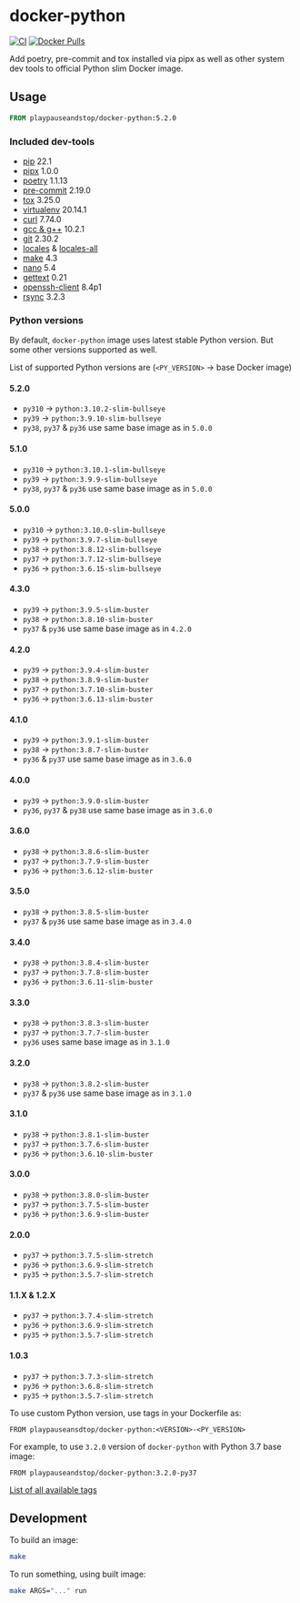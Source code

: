 # docker-python

[![CI](https://github.com/playpauseandstop/docker-python/actions/workflows/ci.yml/badge.svg)](https://github.com/playpauseandstop/docker-python/actions/workflows/ci.yml)
[![Docker Pulls](https://img.shields.io/docker/pulls/playpauseandstop/docker-python.svg)](https://hub.docker.com/r/playpauseandstop/docker-python)

Add poetry, pre-commit and tox installed via pipx as well as other system dev tools to official Python slim Docker image.

## Usage

```dockerfile
FROM playpauseandstop/docker-python:5.2.0
```

### Included dev-tools

- [pip](https://pip.pypa.io) 22.1
- [pipx](https://pypa.github.io/pipx/) 1.0.0
- [poetry](https://python-poetry.org) 1.1.13
- [pre-commit](https://pre-commit.com) 2.19.0
- [tox](https://tox.readthedocs.io/) 3.25.0
- [virtualenv](https://virtualenv.pypa.io) 20.14.1
- [curl](https://curl.haxx.se) 7.74.0
- [gcc & g++](https://gcc.gnu.org) 10.2.1
- [git](https://git-scm.com) 2.30.2
- [locales](https://packages.debian.org/stretch/locales) &
  [locales-all](https://packages.debian.org/stretch/locales-all)
- [make](https://www.gnu.org/software/make) 4.3
- [nano](https://www.nano-editor.org) 5.4
- [gettext](https://www.gnu.org/software/gettext) 0.21
- [openssh-client](https://packages.debian.org/stretch/openssh-client) 8.4p1
- [rsync](https://rsync.samba.org) 3.2.3

### Python versions

By default, `docker-python` image uses latest stable Python version. But some other versions supported as well.

List of supported Python versions are (`<PY_VERSION>` -> base Docker image)

#### 5.2.0

- `py310` -> `python:3.10.2-slim-bullseye`
- `py39` -> `python:3.9.10-slim-bullseye`
- `py38`, `py37` & `py36` use same base image as in `5.0.0`

#### 5.1.0

- `py310` -> `python:3.10.1-slim-bullseye`
- `py39` -> `python:3.9.9-slim-bullseye`
- `py38`, `py37` & `py36` use same base image as in `5.0.0`

#### 5.0.0

- `py310` -> `python:3.10.0-slim-bullseye`
- `py39` -> `python:3.9.7-slim-bullseye`
- `py38` -> `python:3.8.12-slim-bullseye`
- `py37` -> `python:3.7.12-slim-bullseye`
- `py36` -> `python:3.6.15-slim-bullseye`

#### 4.3.0

- `py39` -> `python:3.9.5-slim-buster`
- `py38` -> `python:3.8.10-slim-buster`
- `py37` & `py36` use same base image as in `4.2.0`

#### 4.2.0

- `py39` -> `python:3.9.4-slim-buster`
- `py38` -> `python:3.8.9-slim-buster`
- `py37` -> `python:3.7.10-slim-buster`
- `py36` -> `python:3.6.13-slim-buster`

#### 4.1.0

- `py39` -> `python:3.9.1-slim-buster`
- `py38` -> `python:3.8.7-slim-buster`
- `py36` & `py37` use same base image as in `3.6.0`

#### 4.0.0

- `py39` -> `python:3.9.0-slim-buster`
- `py36`, `py37` & `py38` use same base image as in `3.6.0`

#### 3.6.0

- `py38` -> `python:3.8.6-slim-buster`
- `py37` -> `python:3.7.9-slim-buster`
- `py36` -> `python:3.6.12-slim-buster`

#### 3.5.0

- `py38` -> `python:3.8.5-slim-buster`
- `py37` & `py36` use same base image as in `3.4.0`

#### 3.4.0

- `py38` -> `python:3.8.4-slim-buster`
- `py37` -> `python:3.7.8-slim-buster`
- `py36` -> `python:3.6.11-slim-buster`

#### 3.3.0

- `py38` -> `python:3.8.3-slim-buster`
- `py37` -> `python:3.7.7-slim-buster`
- `py36` uses same base image as in `3.1.0`

#### 3.2.0

- `py38` -> `python:3.8.2-slim-buster`
- `py37` & `py36` use same base image as in `3.1.0`

#### 3.1.0

- `py38` -> `python:3.8.1-slim-buster`
- `py37` -> `python:3.7.6-slim-buster`
- `py36` -> `python:3.6.10-slim-buster`

#### 3.0.0

- `py38` -> `python:3.8.0-slim-buster`
- `py37` -> `python:3.7.5-slim-buster`
- `py36` -> `python:3.6.9-slim-buster`

#### 2.0.0

- `py37` -> `python:3.7.5-slim-stretch`
- `py36` -> `python:3.6.9-slim-stretch`
- `py35` -> `python:3.5.7-slim-stretch`

#### 1.1.X & 1.2.X

- `py37` -> `python:3.7.4-slim-stretch`
- `py36` -> `python:3.6.9-slim-stretch`
- `py35` -> `python:3.5.7-slim-stretch`

#### 1.0.3

- `py37` -> `python:3.7.3-slim-stretch`
- `py36` -> `python:3.6.8-slim-stretch`
- `py35` -> `python:3.5.7-slim-stretch`

To use custom Python version, use tags in your Dockerfile as:

```
FROM playpauseansdtop/docker-python:<VERSION>-<PY_VERSION>
```

For example, to use `3.2.0` version of `docker-python` with Python 3.7 base
image:

```
FROM playpauseandstop/docker-python:3.2.0-py37
```

[List of all available tags](https://hub.docker.com/r/playpauseandstop/docker-python/tags)

## Development

To build an image:

```bash
make
```

To run something, using built image:

```bash
make ARGS="..." run
```
